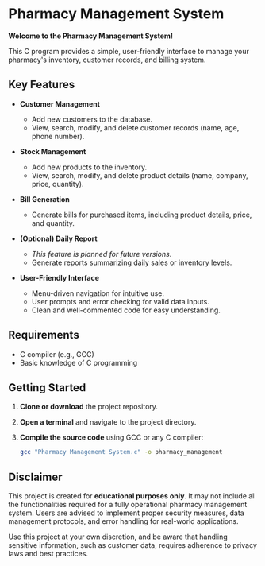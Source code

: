 # Pharmacy Management System

**Welcome to the Pharmacy Management System!**

This C program provides a simple, user-friendly interface to manage your pharmacy's inventory, customer records, and billing system.

## Key Features

- **Customer Management**
  - Add new customers to the database.
  - View, search, modify, and delete customer records (name, age, phone number).
  
- **Stock Management**
  - Add new products to the inventory.
  - View, search, modify, and delete product details (name, company, price, quantity).
  
- **Bill Generation**
  - Generate bills for purchased items, including product details, price, and quantity.
  
- **(Optional) Daily Report**
  - *This feature is planned for future versions*.
  - Generate reports summarizing daily sales or inventory levels.

- **User-Friendly Interface**
  - Menu-driven navigation for intuitive use.
  - User prompts and error checking for valid data inputs.
  - Clean and well-commented code for easy understanding.

## Requirements

- C compiler (e.g., GCC)
- Basic knowledge of C programming

## Getting Started

1. **Clone or download** the project repository.
2. **Open a terminal** and navigate to the project directory.
3. **Compile the source code** using GCC or any C compiler:

   ```bash
   gcc "Pharmacy Management System.c" -o pharmacy_management

## Disclaimer

This project is created for **educational purposes only**. It may not include all the functionalities required for a fully operational pharmacy management system. Users are advised to implement proper security measures, data management protocols, and error handling for real-world applications. 

Use this project at your own discretion, and be aware that handling sensitive information, such as customer data, requires adherence to privacy laws and best practices.
